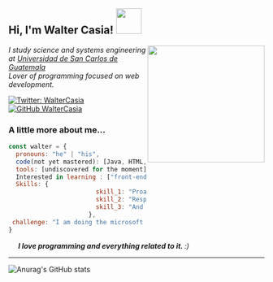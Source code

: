 <h2> Hi, I'm Walter Casia! <img src="http://31.media.tumblr.com/22365a90e0ff531ace0957be8fdc806e/tumblr_nttwsuvWy11st3sdvo1_500.gif" width="50"></h2>
<img align='right' src="https://octodex.github.com/images/baracktocat.jpg" width="230">
<p><em>I study science and systems engineering at <a href="https://portal.ingenieria.usac.edu.gt/">Universidad de San Carlos de Guatemala</a></br>Lover of programming focused on web development.
</em></p>

[![Twitter: WalterCasia](https://img.shields.io/twitter/follow/walter_casia?style=social)](https://twitter.com/walter_casia)
[![GitHub WalterCasia](https://img.shields.io/github/followers/WalterCasia?style=social)](https://github.com/WalterCasia)


###  A little more about me...  

```javascript
const walter = {
  pronouns: "he" | "his",
  code(not yet mastered): [Java, HTML, Python ],
  tools: [undiscovered for the moment],
  Interested in learning : ["front-end development", "Application development"],
  Skills: {
                        skill_1: "Proactive",
                        skill_2: "Responsible",
                        skill_3: "And more..."
                      },
 challenge: "I am doing the microsoft LaunchX program focused on web development."
}
```

<img src="https://ouch-cdn2.icons8.com/tJUJBLFsdXtlj7yEqUbGfz3O0SnnFc2lvtXXASNKtmQ/rs:fit:256:256/czM6Ly9pY29uczgu/b3VjaC1wcm9kLmFz/c2V0cy9zdmcvNTE4/L2FjOTFhOWM3LWU1/NDAtNDlmNC1iODIx/LTA0MjIzOWNkMWE3/MC5zdmc.png" width="15"> <em><b>I love programming and everything related to it. </b>  <b></b> :)</em>

---

![Anurag's GitHub stats](https://github-readme-stats.vercel.app/api?username=WalterCasia&show_icons=true&theme=github_dark)
